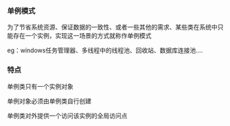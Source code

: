 ### 单例模式

为了节省系统资源、保证数据的一致性、或者一些其他的需求、某些类在系统中只能存在一个实例，实现这一场景的方式就称作单例模式


eg：windows任务管理器、多线程中的线程池、回收站、数据库连接池....


### 特点

单例类只有一个实例对象

单例对象必须由单例类自行创建

单例类对外提供一个访问该实例的全局访问点

